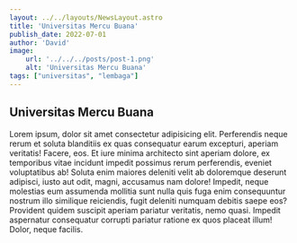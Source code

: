 ```yaml
---
layout: ../../layouts/NewsLayout.astro
title: 'Universitas Mercu Buana'
publish_date: 2022-07-01
author: 'David'
image:
    url: '../../../posts/post-1.png' 
    alt: 'Universitas Mercu Buana'
tags: ["universitas", "lembaga"]
---
```


## Universitas Mercu Buana

Lorem ipsum, dolor sit amet consectetur adipisicing elit. Perferendis neque rerum
et soluta blanditiis ex quas consequatur earum excepturi, aperiam veritatis!
Facere, eos. Et iure minima architecto sint aperiam dolore, ex temporibus vitae
incidunt impedit possimus rerum perferendis, eveniet voluptatibus ab! Soluta
enim maiores deleniti velit ab doloremque deserunt adipisci, iusto aut odit,
magni, accusamus nam dolore! Impedit, neque molestias eum assumenda mollitia
sunt nulla quis fuga enim consequuntur nostrum illo similique reiciendis, fugit
deleniti numquam debitis saepe eos? Provident quidem suscipit aperiam pariatur
veritatis, nemo quasi. Impedit aspernatur consequatur corrupti pariatur ratione
ex quos placeat illum! Dolor, neque facilis.
